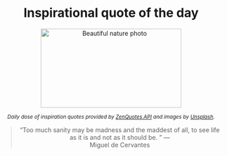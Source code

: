 
<div align="center">

# Inspirational quote of the day

<img src="./data/photo.jpeg" alt="Beautiful nature photo" width="320" height="180">

<sub><i>Daily dose of inspiration quotes provided by [ZenQuotes API](https://zenquotes.io/) and images by [Unsplash](https://unsplash.com/).</i></sub>


<blockquote>&ldquo;Too much sanity may be madness and the maddest of all, to see life as it is and not as it should be. &rdquo; &mdash; <footer>Miguel de Cervantes</footer></blockquote>

</div>
